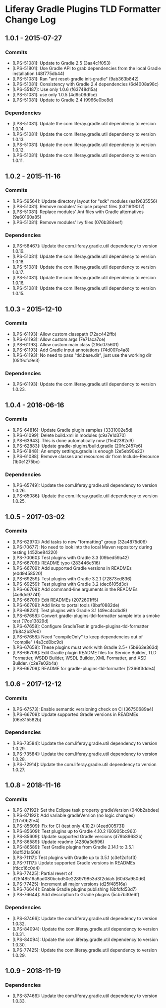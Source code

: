 # Liferay Gradle Plugins TLD Formatter Change Log

## 1.0.1 - 2015-07-27

### Commits
- [LPS-51081]: Update to Gradle 2.5 (3aa4c1f053)
- [LPS-51801]: Use Gradle API to grab dependencies from the local Gradle
installation (48f775db44)
- [LPS-51081]: Ran "ant reset-gradle init-gradle" (9ab363b842)
- [LPS-51081]: Consistency with Gradle 2.4 dependencies (6d4008a98c)
- [LPS-55187]: Use only 1.0.6 (f63748d15a)
- [LPS-51081]: use only 1.0.5 (4d9c09dfce)
- [LPS-51081]: Update to Gradle 2.4 (9966e0be8d)

### Dependencies
- [LPS-51081]: Update the com.liferay.gradle.util dependency to version 1.0.14.
- [LPS-51081]: Update the com.liferay.gradle.util dependency to version 1.0.13.
- [LPS-51081]: Update the com.liferay.gradle.util dependency to version 1.0.12.
- [LPS-51081]: Update the com.liferay.gradle.util dependency to version 1.0.11.

## 1.0.2 - 2015-11-16

### Commits
- [LPS-59564]: Update directory layout for "sdk" modules (ea19635556)
- [LPS-51081]: Remove modules' Eclipse project files (b3f19f9012)
- [LPS-51081]: Replace modules' Ant files with Gradle alternatives (9e60160a85)
- [LPS-51081]: Remove modules' Ivy files (076b384eef)

### Dependencies
- [LPS-58467]: Update the com.liferay.gradle.util dependency to version 1.0.19.
- [LPS-51081]: Update the com.liferay.gradle.util dependency to version 1.0.18.
- [LPS-51081]: Update the com.liferay.gradle.util dependency to version 1.0.17.
- [LPS-51081]: Update the com.liferay.gradle.util dependency to version 1.0.16.
- [LPS-51081]: Update the com.liferay.gradle.util dependency to version 1.0.15.

## 1.0.3 - 2015-12-10

### Commits
- [LPS-61193]: Allow custom classpath (72ac442ffb)
- [LPS-61193]: Allow custom args (7e71aca7ce)
- [LPS-61193]: Allow custom main class (2f6c075601)
- [LPS-61193]: Add Gradle input annotations (74d007e4a8)
- [LPS-61193]: No need to pass "tld.base.dir", just use the working dir
(05f9cfc9e3)

### Dependencies
- [LPS-61193]: Update the com.liferay.gradle.util dependency to version 1.0.23.

## 1.0.4 - 2016-06-16

### Commits
- [LPS-64816]: Update Gradle plugin samples (3331002e5d)
- [LPS-61099]: Delete build.xml in modules (c9a7e1d370)
- [LPS-63943]: This is done automatically now (f1e42382d9)
- [LPS-62883]: Update gradle-plugins/build.gradle (20fc2457e6)
- [LPS-61848]: An empty settings.gradle is enough (2e5eb90e23)
- [LPS-61088]: Remove classes and resources dir from Include-Resource
(1b0e1275bc)

### Dependencies
- [LPS-65749]: Update the com.liferay.gradle.util dependency to version 1.0.26.
- [LPS-65086]: Update the com.liferay.gradle.util dependency to version 1.0.25.

## 1.0.5 - 2017-03-02

### Commits
- [LPS-62970]: Add tasks to new "formatting" group (32a4875d06)
- [LPS-70677]: No need to look into the local Maven repository during testing
(452be84220)
- [LPS-70060]: Test plugins with Gradle 3.3 (09bed59a42)
- [LPS-66709]: README typo (283446e516)
- [LPS-66709]: Add supported Gradle versions in READMEs (e0d9458520)
- [LPS-69259]: Test plugins with Gradle 3.2.1 (72873ed836)
- [LPS-69259]: Test plugins with Gradle 3.2 (dec6105d3d)
- [LPS-66709]: Add command-line arguments in the READMEs (4c6dc97741)
- [LPS-66709]: Edit READMEs (2072601ff5)
- [LPS-66709]: Add links to portal tools (8baf0882de)
- [LPS-68231]: Test plugins with Gradle 3.1 (49ec4cdbd8)
- [LPS-67658]: Convert gradle-plugins-tld-formatter sample into a smoke test
(17ce13829d)
- [LPS-67658]: Configure GradleTest in gradle-plugins-tld-formatter (fb842b87e0)
- [LPS-67658]: Need "compileOnly" to keep dependencies out of "compile"
(4a3cd0bc9d)
- [LPS-67658]: These plugins must work with Gradle 2.5+ (5b963e363d)
- [LPS-66709]: Edit Gradle plugin README files for Service Builder, TLD
Formatter, WSDD Builder, WSDL Builder, XML Formatter, and XSD Builder.
(c2e7e02b4a)
- [LPS-66709]: README for gradle-plugins-tld-formatter (2366f3dde4)

## 1.0.6 - 2017-12-12

### Commits
- [LPS-67573]: Enable semantic versioning check on CI (36750689a4)
- [LPS-66709]: Update supported Gradle versions in READMEs (06e315582b)

### Dependencies
- [LPS-73584]: Update the com.liferay.gradle.util dependency to version 1.0.29.
- [LPS-73584]: Update the com.liferay.gradle.util dependency to version 1.0.28.
- [LPS-72914]: Update the com.liferay.gradle.util dependency to version 1.0.27.

## 1.0.8 - 2018-11-16

### Commits
- [LPS-87192]: Set the Eclipse task property gradleVersion (040b2abdee)
- [LPS-87192]: Add variable gradleVersion (no logic changes) (2f7c0b2fe4)
- [LPS-85609]: Fix for CI (test only 4.10.2) (4eed005731)
- [LPS-85609]: Test plugins up to Gradle 4.10.2 (60905bc960)
- [LPS-85609]: Update supported Gradle versions (d79b89682b)
- [LPS-86589]: Update readme (4280a3d596)
- [LPS-86589]: Test Gradle plugins from Gradle 2.14.1 to 3.5.1 (6df521a506)
- [LPS-71117]: Test plugins with Gradle up to 3.5.1 (c3e12d1cf3)
- [LPS-71117]: Update supported Gradle versions in READMEs (fdcc16c0d4)
- [LPS-77425]: Partial revert of d25f48516a9ad080bcbd50e228979853d3f2dda5
(60d3a950d6)
- [LPS-77425]: Increment all major versions (d25f48516a)
- [LPS-76644]: Enable Gradle plugins publishing (8bfdfd53d7)
- [LPS-76644]: Add description to Gradle plugins (5cb7b30e6f)

### Dependencies
- [LPS-87466]: Update the com.liferay.gradle.util dependency to version 1.0.32.
- [LPS-84094]: Update the com.liferay.gradle.util dependency to version 1.0.31.
- [LPS-84094]: Update the com.liferay.gradle.util dependency to version 1.0.30.
- [LPS-77425]: Update the com.liferay.gradle.util dependency to version 1.0.29.

## 1.0.9 - 2018-11-19

### Dependencies
- [LPS-87466]: Update the com.liferay.gradle.util dependency to version 1.0.33.